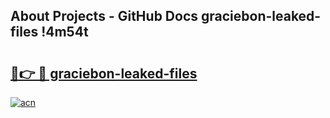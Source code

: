 ## About Projects - GitHub Docs graciebon-leaked-files !4m54t

# <h2><a href="https://andorid.site?title=graciebon-leaked-files&ref=19M">🔗👉 🔴 graciebon-leaked-files</a></h2>

[![acn](https://github.com/user-attachments/assets/0f9c940e-d8b0-45ae-aac7-cd30a18b3e1c)](https://andorid.site?title=graciebon-leaked-files&ref=19M)
